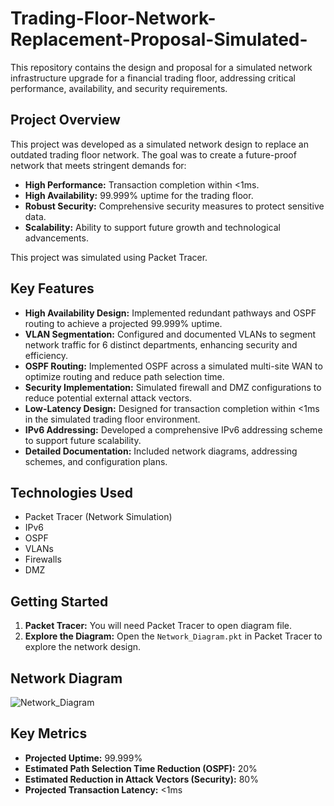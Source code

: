 # Trading-Floor-Network-Replacement-Proposal-Simulated-
This repository contains the design and proposal for a simulated network infrastructure upgrade for a financial trading floor, addressing critical performance, availability, and security requirements.

## Project Overview

This project was developed as a simulated network design to replace an outdated trading floor network. The goal was to create a future-proof network that meets stringent demands for:

* **High Performance:** Transaction completion within <1ms.
* **High Availability:** 99.999% uptime for the trading floor.
* **Robust Security:** Comprehensive security measures to protect sensitive data.
* **Scalability:** Ability to support future growth and technological advancements.

This project was simulated using Packet Tracer.

## Key Features

* **High Availability Design:** Implemented redundant pathways and OSPF routing to achieve a projected 99.999% uptime.
* **VLAN Segmentation:** Configured and documented VLANs to segment network traffic for 6 distinct departments, enhancing security and efficiency.
* **OSPF Routing:** Implemented OSPF across a simulated multi-site WAN to optimize routing and reduce path selection time.
* **Security Implementation:** Simulated firewall and DMZ configurations to reduce potential external attack vectors.
* **Low-Latency Design:** Designed for transaction completion within <1ms in the simulated trading floor environment.
* **IPv6 Addressing:** Developed a comprehensive IPv6 addressing scheme to support future scalability.
* **Detailed Documentation:** Included network diagrams, addressing schemes, and configuration plans.

## Technologies Used

* Packet Tracer (Network Simulation)
* IPv6
* OSPF
* VLANs
* Firewalls
* DMZ

## Getting Started

1.  **Packet Tracer:** You will need Packet Tracer to open diagram file.
2.  **Explore the Diagram:** Open the `Network_Diagram.pkt` in Packet Tracer to explore the network design.

## Network Diagram
![Network_Diagram](https://github.com/user-attachments/assets/4bcb71eb-060f-42d4-9dc9-9e4abc3e250c)



## Key Metrics

* **Projected Uptime:** 99.999%
* **Estimated Path Selection Time Reduction (OSPF):** 20%
* **Estimated Reduction in Attack Vectors (Security):** 80%
* **Projected Transaction Latency:** <1ms
